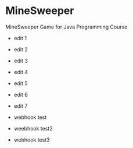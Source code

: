 # MineSweeper
MineSweeper Game for Java Programming Course

- edit 1
- edit 2
- edit 3
- edit 4
- edit 5
- edit 6
- edit 7

- webhook test
- weebhook test2
- webhook test3
